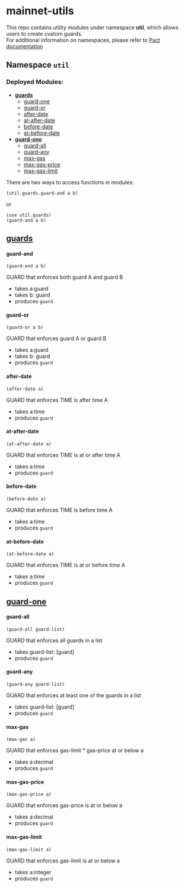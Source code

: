 # mainnet-utils

This repo contains utility modules under namespace **util**, which allows users to create custom guards.   
For additional information on namespaces, please refer to [Pact documentation](https://pact-language.readthedocs.io/en/latest/pact-reference.html#namespaces)

## Namespace `util`

### Deployed Modules:
* [**guards**](#guards)
  * [guard-one](#guard-one)
  * [guard-or](#guard-or)
  * [after-date](#after-date)
  * [at-after-date](#at-after-date)
  * [before-date](#before-date)
  * [at-before-date](#at-before-date)
* [**guard-one**](#guard-one)
  * [guard-all](#guard-all)
  * [guard-any](#guard-any)
  * [max-gas](#max-gas)
  * [max-gas-price](#max-gas-price)
  * [max-gas-limit](#max-gas-limit)


There are two ways to access functions in modules:
```
(util.guards.guard-and a b)
```
or
```
(use util.guards)   
(guard-and a b)
```

## [guards](./util/guards/guards.pact)


#### guard-and

`(guard-and a b)`

GUARD that enforces both guard A and guard B

- takes a:guard
- takes b: guard
- produces `guard`

#### guard-or

`(guard-or a b)`

GUARD that enforces guard A or guard B

- takes a:guard
- takes b: guard
- produces `guard`

#### after-date
`(after-date a)`

GUARD that enforces TIME is after time A

- takes a:time
- produces `guard`

#### at-after-date
`(at-after-date a)`

GUARD that enforces TIME is at or after time A

- takes a:time
- produces `guard`

#### before-date
`(before-date a)`

GUARD that enforces TIME is before time A

- takes a:time
- produces `guard`

#### at-before-date
`(at-before-date a)`

GUARD that enforces TIME is at or before time A

- takes a:time
- produces `guard`

## [guard-one](./util/guard-one/guard-one.pact)

#### guard-all
`(guard-all guard-list)`

GUARD that enforces all guards in a list

- takes guard-list: [guard]
- produces `guard`

#### guard-any
`(guard-any guard-list)`

GUARD that enforces at least one of the guards in a list

- takes guard-list: [guard]
- produces `guard`

#### max-gas
`(max-gas a)`

GUARD that enforces gas-limit * gas-price at or below a

- takes a:decimal
- produces `guard`

#### max-gas-price
`(max-gas-price a)`

GUARD that enforces gas-price is at or below a

- takes a:decimal
- produces `guard`

#### max-gas-limit
`(max-gas-limit a)`

GUARD that enforces gas-limit is at or below a

- takes a:integer
- produces `guard`
